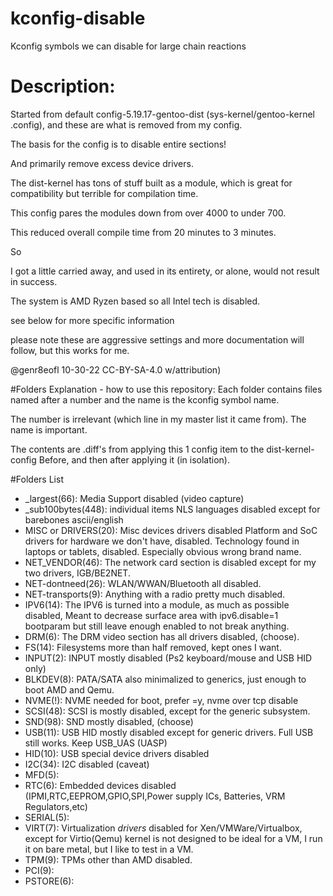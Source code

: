 # kconfig-disable
Kconfig symbols we can disable for large chain reactions

# Description:
Started from default config-5.19.17-gentoo-dist (sys-kernel/gentoo-kernel .config), and these are what is removed from my config.

The basis for the config is to disable entire sections!

And primarily remove excess device drivers.

The dist-kernel has tons of stuff built as a module, which is great for compatibility but terrible for compilation time.

This config pares the modules down from over 4000 to under 700.

This reduced overall compile time from 20 minutes to 3 minutes.

So

I got a little carried away, and used in its entirety, or alone, would not result in success.

The system is AMD Ryzen based so all Intel tech is disabled.

see below for more specific information


please note these are aggressive settings and more documentation will follow, but this works for me.

@genr8eofl 10-30-22 CC-BY-SA-4.0 w/attribution) 

#Folders Explanation - how to use this repository:
Each folder contains files named after a number and the name is the kconfig symbol name.

The number is irrelevant (which line in my master list it came from). The name is important.

The contents are .diff's from applying this 1 config item to the dist-kernel-config Before, and then after applying it (in isolation).


#Folders List
* _largest(66): Media Support disabled (video capture)
* _sub100bytes(448): individual items
            NLS languages disabled except for barebones ascii/english
* MISC or DRIVERS(20):  Misc devices drivers disabled
                       Platform and SoC drivers for hardware we don't have, disabled.
                       Technology found in laptops or tablets, disabled. Especially obvious wrong brand name.
* NET_VENDOR(46): The network card section is disabled except for my two drivers, IGB/BE2NET.
* NET-dontneed(26):   WLAN/WWAN/Bluetooth all disabled.
* NET-transports(9): Anything with a radio pretty much disabled.
* IPV6(14): The IPV6 is turned into a module, as much as possible disabled,
      Meant to decrease surface area with ipv6.disable=1 bootparam but still leave enough enabled to not break anything.
* DRM(6): The DRM video section has all drivers disabled, (choose).
* FS(14): Filesystems more than half removed, kept ones I want.
* INPUT(2): INPUT mostly disabled (Ps2 keyboard/mouse and USB HID only)
* BLKDEV(8): PATA/SATA also minimalized to generics, just enough to boot AMD and Qemu.
* NVME(!): NVME needed for boot, prefer =y, nvme over tcp disable
* SCSI(48): SCSI is mostly disabled, except for the generic subsystem.
* SND(98): SND mostly disabled, (choose)
* USB(11): USB HID mostly disabled except for generic drivers. Full USB still works. Keep USB_UAS (UASP)
* HID(10): USB special device drivers disabled
* I2C(34): I2C disabled (caveat)
* MFD(5):
* RTC(6): Embedded devices disabled (IPMI,RTC,EEPROM,GPIO,SPI,Power supply ICs, Batteries, VRM Regulators,etc)
* SERIAL(5):
* VIRT(7): Virtualization _drivers_ disabled for Xen/VMWare/Virtualbox, except for Virtio(Qemu)
    kernel is not designed to be ideal for a VM, I run it on bare metal, but I like to test in a VM.
* TPM(9): TPMs other than AMD disabled.
* PCI(9):
* PSTORE(6):

